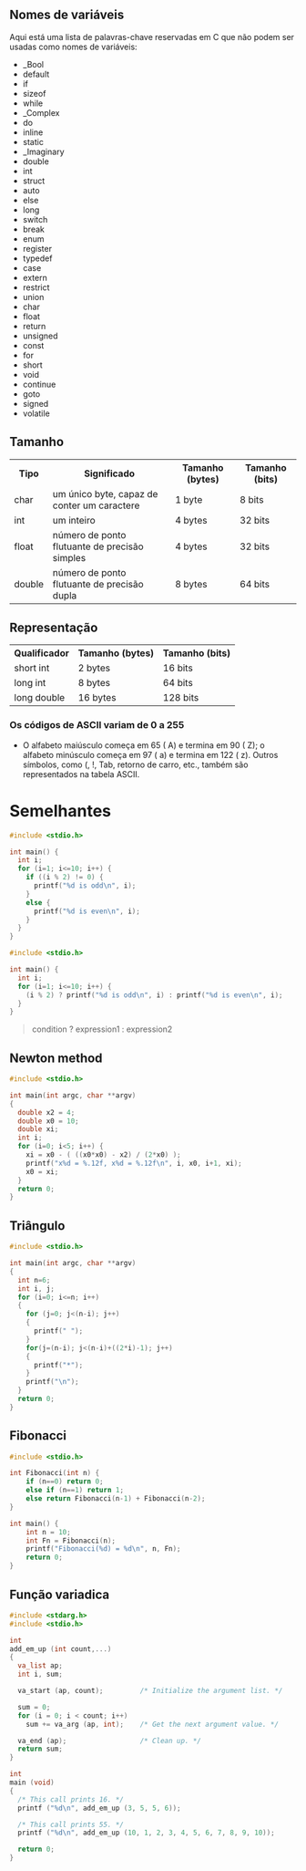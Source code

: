 ## Nomes de variáveis 

Aqui está uma lista de palavras-chave reservadas em C que não podem ser usadas como nomes de variáveis:

- _Bool
- default
- if
- sizeof
- while
- _Complex
- do
- inline
- static
- _Imaginary
- double
- int
- struct
- auto
- else
- long
- switch
- break
- enum
- register
- typedef
- case
- extern
- restrict
- union
- char
- float
- return
- unsigned
- const
- for
- short
- void
- continue
- goto
- signed
- volatile

## Tamanho

<table>
  <tr>
    <th>Tipo</th>
    <th>Significado</th>
    <th>Tamanho (bytes)</th>
    <th>Tamanho (bits)</th>
  </tr>
  <tr>
    <td>char</td>
    <td>um único byte, capaz de conter um caractere</td>
    <td>1 byte</td>
    <td>8 bits</td>
  </tr>
  <tr>
    <td>int</td>
    <td>um inteiro</td>
    <td>4 bytes</td>
    <td>32 bits</td>
  </tr>
  <tr>
    <td>float</td>
    <td>número de ponto flutuante de precisão simples</td>
    <td>4 bytes</td>
    <td>32 bits</td>
  </tr>
  <tr>
    <td>double</td>
    <td>número de ponto flutuante de precisão dupla</td>
    <td>8 bytes</td>
    <td>64 bits</td>
  </tr>
</table>

## Representação 

<table>
  <tr>
    <th>Qualificador</th>
    <th>Tamanho (bytes)</th>
    <th>Tamanho (bits)</th>
  </tr>
  <tr>
    <td>short int</td>
    <td>2 bytes</td>
    <td>16 bits</td>
  </tr>
  <tr>
    <td>long int</td>
    <td>8 bytes</td>
    <td>64 bits</td>
  </tr>
  <tr>
    <td>long double</td>
    <td>16 bytes</td>
    <td>128 bits</td>
  </tr>
</table>


### Os códigos de ASCII variam de 0 a 255
- O alfabeto maiúsculo começa em 65 ( A) e termina em 90 ( Z); o alfabeto minúsculo começa em 97 ( a) e termina em 122 ( z). Outros símbolos, como (, !, Tab, retorno de carro, etc., também são representados na tabela ASCII.

# Semelhantes

```c
#include <stdio.h>

int main() {
  int i;
  for (i=1; i<=10; i++) {
    if ((i % 2) != 0) {
      printf("%d is odd\n", i);
    }
    else {
      printf("%d is even\n", i);
    }
  }
}
```

```c
#include <stdio.h>

int main() {
  int i;
  for (i=1; i<=10; i++) {
    (i % 2) ? printf("%d is odd\n", i) : printf("%d is even\n", i);
  }
}
```

> condition ? expression1 : expression2

## Newton method

```c
#include <stdio.h>

int main(int argc, char **argv)
{
  double x2 = 4;
  double x0 = 10;
  double xi;
  int i;
  for (i=0; i<5; i++) {
    xi = x0 - ( ((x0*x0) - x2) / (2*x0) );
    printf("x%d = %.12f, x%d = %.12f\n", i, x0, i+1, xi);
    x0 = xi;
  }
  return 0;
} 
```
## Triângulo 
```c
#include <stdio.h>

int main(int argc, char **argv)
{
  int n=6;
  int i, j;
  for (i=0; i<=n; i++)
  {
    for (j=0; j<(n-i); j++)
    { 
      printf(" "); 
    }
    for(j=(n-i); j<(n-i)+((2*i)-1); j++)
    { 
      printf("*"); 
    }
    printf("\n");
  }
  return 0;
}
```
## Fibonacci
```c
#include <stdio.h>

int Fibonacci(int n) {
    if (n==0) return 0;
    else if (n==1) return 1;
    else return Fibonacci(n-1) + Fibonacci(n-2);
}

int main() {
    int n = 10;
    int Fn = Fibonacci(n);
    printf("Fibonacci(%d) = %d\n", n, Fn);
    return 0;
}
```
## Função variadica

```c
#include <stdarg.h>
#include <stdio.h>

int
add_em_up (int count,...)
{
  va_list ap;
  int i, sum;

  va_start (ap, count);         /* Initialize the argument list. */

  sum = 0;
  for (i = 0; i < count; i++)
    sum += va_arg (ap, int);    /* Get the next argument value. */

  va_end (ap);                  /* Clean up. */
  return sum;
}

int
main (void)
{
  /* This call prints 16. */
  printf ("%d\n", add_em_up (3, 5, 5, 6));

  /* This call prints 55. */
  printf ("%d\n", add_em_up (10, 1, 2, 3, 4, 5, 6, 7, 8, 9, 10));

  return 0;
}
```
